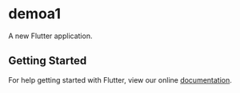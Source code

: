 # demoa1

A new Flutter application.

## Getting Started

For help getting started with Flutter, view our online
[documentation](https://flutter.io/).
